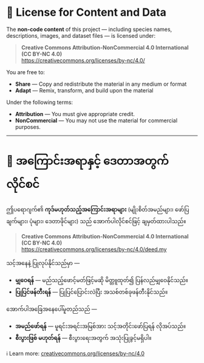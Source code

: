 # 📄 License for Content and Data

The **non-code content** of this project — including species names, descriptions, images, and dataset files — is licensed under:

> **Creative Commons Attribution-NonCommercial 4.0 International (CC BY-NC 4.0)**  
> https://creativecommons.org/licenses/by-nc/4.0/

You are free to:

- **Share** — Copy and redistribute the material in any medium or format
- **Adapt** — Remix, transform, and build upon the material

Under the following terms:

- **Attribution** — You must give appropriate credit.
- **NonCommercial** — You may not use the material for commercial purposes.

---

# 📄 အကြောင်းအရာနှင့် ဒေတာအတွက် လိုင်စင်

ဤပရောဂျက်၏ **ကုဒ်မဟုတ်သည့်အကြောင်းအရာများ** (မျိုးစိတ်အမည်များ၊ ဖော်ပြချက်များ၊ ပုံများ၊ ဒေတာဖိုင်များ) သည် အောက်ပါလိုင်စင်ဖြင့် ချမှတ်ထားပါသည်။

> **Creative Commons Attribution-NonCommercial 4.0 International (CC BY-NC 4.0)**  
> https://creativecommons.org/licenses/by-nc/4.0/deed.my

သင့်အနေနဲ့ ပြုလုပ်နိုင်သည်မှာ —

- **မျှဝေရန်** — မည်သည့်ဖောင့်မတ်ဖြင့်မဆို မိတ္တူထုတ်၍ ပြန်လည်မျှဝေနိုင်သည်။
- **ပြုပြင်ဖန်တီးရန်** — ပြုပြင်ပြောင်းလဲပြီး အသစ်တစ်ခုဖန်တီးနိုင်သည်။

အောက်ပါအခြေအနေပေါ်မူတည်သည် —

- **အမည်ဖော်ရန်** — မူရင်းအရင်းအမြစ်အား သင့်အတိုင်းဖော်ပြရန် လိုအပ်သည်။
- **စီးပွားဖြစ် မဟုတ်ရန်** — စီးပွားရေးအတွက် အသုံးပြုခွင့်မရှိပါ။

ℹ️ Learn more: [creativecommons.org/licenses/by-nc/4.0](https://creativecommons.org/licenses/by-nc/4.0/)
